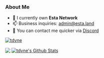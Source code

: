 ### About Me

- 🏢 I currently own **Esta Network**
- 📫 Business inquiries: admin@esta.land
- 💬 You can contact me quicker via [Discord](https://discord.esta.land)


<p align="left"> <a href="https://github.com/ryo-ma/github-profile-trophy"><img src="https://github-profile-trophy.vercel.app/?username=tdvne&theme=onedark" alt="tdvne" /></a> </p>


<img src="https://discord.c99.nl/widget/theme-1/223523687024820226.png" align="center"/>


<a href="https://github.com/tdvne">
  <img align="center" src="https://github-readme-stats-anuraghazra1.vercel.app/api?username=tdvne&show_icons=true&include_all_commits=false&theme=radical&count_private=true" alt="tdvne's Github Stats" />
</a>
